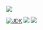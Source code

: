 [![](https://github.com/wutsi/wutsi-chat-server/actions/workflows/master.yml/badge.svg)](https://github.com/wutsi/wutsi-chat-server/actions/workflows/master.yml)

[![JDK](https://img.shields.io/badge/jdk-11-brightgreen.svg)](https://jdk.java.net/11/)
[![](https://img.shields.io/badge/maven-3.6-brightgreen.svg)](https://maven.apache.org/download.cgi)
![](https://img.shields.io/badge/language-kotlin-blue.svg)

